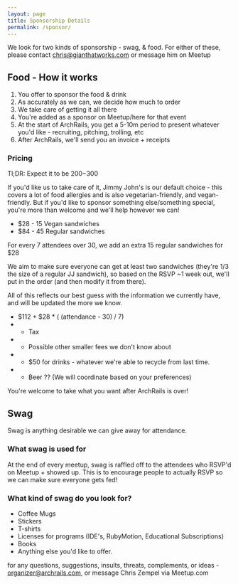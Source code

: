 ```yaml
---
layout: page
title: Sponsorship Details
permalink: /sponsor/
---
```


We look for two kinds of sponsorship - swag, & food. For either of these, please contact chris@gianthatworks.com or message him on Meetup

## Food - How it works

1. You offer to sponsor the food & drink
2. As accurately as we can, we decide how much to order
3. We take care of getting it all there
4. You're added as a sponsor on Meetup/here for that event
5. At the start of ArchRails, you get a 5-10m period to present whatever you'd like - recruiting, pitching, trolling, etc
6. After ArchRails, we'll send you an invoice + receipts

### Pricing


Tl;DR: Expect it to be $200-$300

If you'd like us to take care of it, Jimmy John's is our default choice - this covers a lot of food allergies and is also vegetarian-friendly, and vegan-friendly. But if you'd like to sponsor something else/something special, you're more than welcome and we'll help however we can!

* $28 - 15 Vegan sandwiches
* $84 - 45 Regular sandwiches

For every 7 attendees over 30, we add an extra 15 regular sandwiches for $28

We aim to make sure everyone can get at least two sandwiches (they're 1/3 the size of a regular JJ sandwich), so based on the RSVP ~1 week out, we'll put in the order (and then modify it from there).

All of this reflects our best guess with the information we currently have, and will be updated the more we know.

* $112 + $28 * ( (attendance - 30) / 7)
* + Tax
* + Possible other smaller fees we don't know about
* + $50 for drinks - whatever we're able to recycle from last time.
* + Beer ?? (We will coordinate based on your preferences)

You're welcome to take what you want after ArchRails is over!

## Swag

Swag is anything desirable we can give away for attendance.

### What swag is used for

At the end of every meetup, swag is raffled off to the attendees who RSVP'd on Meetup + showed up. This is to encourage people to actually RSVP so we can make sure everyone gets fed!

### What kind of swag do you look for?

* Coffee Mugs
* Stickers
* T-shirts
* Licenses for programs (IDE's, RubyMotion, Educational Subscriptions)
* Books
* Anything else you'd like to offer.

for any questions, suggestions, insults, threats, complements, or ideas - organizer@archrails.com, or message Chris Zempel via Meetup.com
